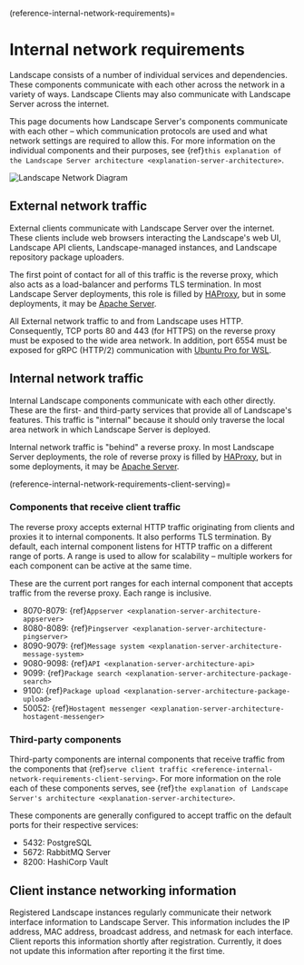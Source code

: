 (reference-internal-network-requirements)=
# Internal network requirements

Landscape consists of a number of individual services and dependencies. These components communicate with each other across the network in a variety of ways. Landscape Clients may also communicate with Landscape Server across the internet.

This page documents how Landscape Server's components communicate with each other – which communication protocols are used and what network settings are required to allow this. For more information on the individual components and their purposes, see {ref}`this explanation of the Landscape Server architecture <explanation-server-architecture>`.

![Landscape Network Diagram](/assets/images/landscape-server-networking.jpg "Landscape Networking")

## External network traffic

External clients communicate with Landscape Server over the internet. These clients include web browsers interacting the Landscape's web UI, Landscape API clients, Landscape-managed instances, and Landscape repository package uploaders.

The first point of contact for all of this traffic is the reverse proxy, which also acts as a load-balancer and performs TLS termination. In most Landscape Server deployments, this role is filled by [HAProxy](https://www.haproxy.org/), but in some deployments, it may be [Apache Server](https://httpd.apache.org/).

All External network traffic to and from Landscape uses HTTP. Consequently, TCP ports 80 and 443 (for HTTPS) on the reverse proxy must be exposed to the wide area network. In addition, port 6554 must be exposed for gRPC (HTTP/2) communication with [Ubuntu Pro for WSL](https://documentation.ubuntu.com/wsl/stable/).

## Internal network traffic

Internal Landscape components communicate with each other directly. These are the first- and third-party services that provide all of Landscape's features. This traffic is "internal" because it should only traverse the local area network in which Landscape Server is deployed.

Internal network traffic is "behind" a reverse proxy. In most Landscape Server deployments, the role of reverse proxy is filled by [HAProxy](https://www.haproxy.org/), but in some deployments, it may be [Apache Server](https://httpd.apache.org/).

(reference-internal-network-requirements-client-serving)=
### Components that receive client traffic

The reverse proxy accepts external HTTP traffic originating from clients and proxies it to internal components. It also performs TLS termination. By default, each internal component listens for HTTP traffic on a different range of ports. A range is used to allow for scalability – multiple workers for each component can be active at the same time.

These are the current port ranges for each internal component that accepts traffic from the reverse proxy. Each range is inclusive.

  - 8070-8079: {ref}`Appserver <explanation-server-architecture-appserver>`
  - 8080-8089: {ref}`Pingserver <explanation-server-architecture-pingserver>`
  - 8090-9079: {ref}`Message system <explanation-server-architecture-message-system>`
  - 9080-9098: {ref}`API <explanation-server-architecture-api>`
  - 9099: {ref}`Package search <explanation-server-architecture-package-search>`
  - 9100: {ref}`Package upload <explanation-server-architecture-package-upload>`
  - 50052: {ref}`Hostagent messenger <explanation-server-architecture-hostagent-messenger>`
  
### Third-party components

Third-party components are internal components that receive traffic from the components that {ref}`serve client traffic <reference-internal-network-requirements-client-serving>`. For more information on the role each of these components serves, see {ref}`the explanation of Landscape Server's architecture <explanation-server-architecture>`.

These components are generally configured to accept traffic on the default ports for their respective services:

  - 5432: PostgreSQL
  - 5672: RabbitMQ Server
  - 8200: HashiCorp Vault

## Client instance networking information

Registered Landscape instances regularly communicate their network interface information to Landscape Server. This information includes the IP address, MAC address, broadcast address, and netmask for each interface. Client reports this information shortly after registration. Currently, it does not update this information after reporting it the first time.
